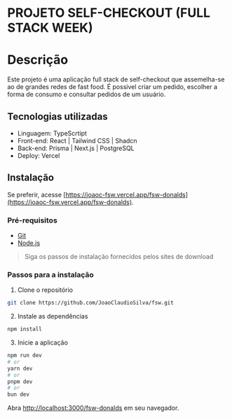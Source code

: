 # PROJETO SELF-CHECKOUT (FULL STACK WEEK)

# Descrição

Este projeto é uma aplicação full stack de self-checkout que assemelha-se ao de grandes redes de fast food. É possível criar um pedido, escolher a forma de consumo e consultar pedidos de um usuário.

## Tecnologias utilizadas 

- Linguagem: TypeScrtipt
- Front-end: React | Tailwind CSS | Shadcn 
- Back-end: Prisma | Next.js | PostgreSQL
- Deploy: Vercel

## Instalação
Se preferir, acesse [https://joaoc-fsw.vercel.app/fsw-donalds](https://joaoc-fsw.vercel.app/fsw-donalds). 

### Pré-requisitos

- [Git](https://git-scm.com/downloads)
- [Node.js](https://nodejs.org/en/download/package-manager)
> Siga os passos de instalação fornecidos pelos sites de download

### Passos para a instalação

1.  Clone o repositório
``` bash
git clone https://github.com/JoaoClaudioSilva/fsw.git
```

2.  Instale as dependências
``` bash
npm install
```

3. Inicie a aplicação
```bash
npm run dev
# or
yarn dev
# or
pnpm dev
# or
bun dev
```

Abra [http://localhost:3000/fsw-donalds](http://localhost:3000/fsw-donalds) em seu navegador.

